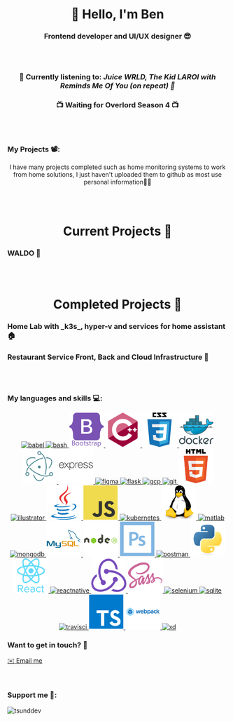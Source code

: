 <h1 align="center">👋 Hello, I'm Ben</h1>
<h3 align="center">Frontend developer and UI/UX designer 😎</h3>
<br>
<br> 
<h3 align="center">🎵 Currently listening to: <i>Juice WRLD, The Kid LAROI with <b>Reminds Me Of You (on repeat) 🎵</b></i></h3>
<h3 align="center">📺 Waiting for Overlord Season 4 📺</h3>
<br>
<br> 
<h3>My Projects 📽️:</h3>
<p align="center">I have many projects completed such as home monitoring systems to work from home solutions, I just haven't uploaded them to github as most use personal information🤷‍♂️ </p>
<br>
<br>
<h1 align="center"> Current Projects 🚀</h1>
<h3> WALDO 🎉</h3>
<br>
<br> 
<h1 align="center"> Completed Projects 🎉</h1>
<h3> Home Lab with _k3s_, hyper-v and services for home assistant 🏠 </h3>
<h3> Restaurant Service Front, Back and Cloud Infrastructure 🍖 </h3>
<br>
<br>
<h3 align="left">My languages and skills 💻:</h3>

<p align="center">  <a  href="https://babeljs.io/"  target="_blank"  rel="noreferrer">  <img  src="https://www.vectorlogo.zone/logos/babeljs/babeljs-icon.svg"  alt="babel"  width="80"  height="80"/>  </a>  <a  href="https://www.gnu.org/software/bash/"  target="_blank"  rel="noreferrer">  <img  src="https://www.vectorlogo.zone/logos/gnu_bash/gnu_bash-icon.svg"  alt="bash"  width="80"  height="80"/>  </a>  <a  href="https://getbootstrap.com"  target="_blank"  rel="noreferrer">  <img  src="https://raw.githubusercontent.com/devicons/devicon/master/icons/bootstrap/bootstrap-plain-wordmark.svg"  alt="bootstrap"  width="80"  height="80"/>  </a>  <a  href="https://www.w3schools.com/cpp/"  target="_blank"  rel="noreferrer">  <img  src="https://raw.githubusercontent.com/devicons/devicon/master/icons/cplusplus/cplusplus-original.svg"  alt="cplusplus"  width="80"  height="80"/>  </a>  <a  href="https://www.w3schools.com/css/"  target="_blank"  rel="noreferrer">  <img  src="https://raw.githubusercontent.com/devicons/devicon/master/icons/css3/css3-original-wordmark.svg"  alt="css3"  width="80"  height="80"/>  </a>  <a  href="https://www.docker.com/"  target="_blank"  rel="noreferrer">  <img  src="https://raw.githubusercontent.com/devicons/devicon/master/icons/docker/docker-original-wordmark.svg"  alt="docker"  width="80"  height="80"/>  </a>  <a  href="https://www.electronjs.org"  target="_blank"  rel="noreferrer">  <img  src="https://raw.githubusercontent.com/devicons/devicon/master/icons/electron/electron-original.svg"  alt="electron"  width="80"  height="80"/>  </a>  <a  href="https://expressjs.com"  target="_blank"  rel="noreferrer">  <img  src="https://raw.githubusercontent.com/devicons/devicon/master/icons/express/express-original-wordmark.svg"  alt="express"  width="80"  height="80"/>  </a>  <a  href="https://www.figma.com/"  target="_blank"  rel="noreferrer">  <img  src="https://www.vectorlogo.zone/logos/figma/figma-icon.svg"  alt="figma"  width="80"  height="80"/>  </a>  <a  href="https://flask.palletsprojects.com/"  target="_blank"  rel="noreferrer">  <img  src="https://www.vectorlogo.zone/logos/pocoo_flask/pocoo_flask-icon.svg"  alt="flask"  width="80"  height="80"/>  </a>  <a  href="https://cloud.google.com"  target="_blank"  rel="noreferrer">  <img  src="https://www.vectorlogo.zone/logos/google_cloud/google_cloud-icon.svg"  alt="gcp"  width="80"  height="80"/>  </a>  <a  href="https://git-scm.com/"  target="_blank"  rel="noreferrer">  <img  src="https://www.vectorlogo.zone/logos/git-scm/git-scm-icon.svg"  alt="git"  width="80"  height="80"/>  </a>  <a  href="https://www.w3.org/html/"  target="_blank"  rel="noreferrer">  <img  src="https://raw.githubusercontent.com/devicons/devicon/master/icons/html5/html5-original-wordmark.svg"  alt="html5"  width="80"  height="80"/>  </a>  <a  href="https://www.adobe.com/in/products/illustrator.html"  target="_blank"  rel="noreferrer">  <img  src="https://www.vectorlogo.zone/logos/adobe_illustrator/adobe_illustrator-icon.svg"  alt="illustrator"  width="80"  height="80"/>  </a>  <a  href="https://www.java.com"  target="_blank"  rel="noreferrer">  <img  src="https://raw.githubusercontent.com/devicons/devicon/master/icons/java/java-original.svg"  alt="java"  width="80"  height="80"/>  </a>  <a  href="https://developer.mozilla.org/en-US/docs/Web/JavaScript"  target="_blank"  rel="noreferrer">  <img  src="https://raw.githubusercontent.com/devicons/devicon/master/icons/javascript/javascript-original.svg"  alt="javascript"  width="80"  height="80"/>  </a>  <a  href="https://kubernetes.io"  target="_blank"  rel="noreferrer">  <img  src="https://www.vectorlogo.zone/logos/kubernetes/kubernetes-icon.svg"  alt="kubernetes"  width="80"  height="80"/>  </a>  <a  href="https://www.linux.org/"  target="_blank"  rel="noreferrer">  <img  src="https://raw.githubusercontent.com/devicons/devicon/master/icons/linux/linux-original.svg"  alt="linux"  width="80"  height="80"/>  </a>  <a  href="https://www.mathworks.com/"  target="_blank"  rel="noreferrer">  <img  src="https://upload.wikimedia.org/wikipedia/commons/2/21/Matlab_Logo.png"  alt="matlab"  width="80"  height="80"/>  </a>  <a  href="https://www.mongodb.com/"  target="_blank"  rel="noreferrer">  <img  src="https://raw.githu`busercontent.com/devicons/devicon/master/icons/mongodb/mongodb-original-wordmark.svg"  alt="mongodb"  width="80"  height="80"/>  </a>  <a  href="https://www.mysql.com/"  target="_blank"  rel="noreferrer">  <img  src="https://raw.githubusercontent.com/devicons/devicon/master/icons/mysql/mysql-original-wordmark.svg"  alt="mysql"  width="80"  height="80"/>  </a>  <a  href="https://nodejs.org"  target="_blank"  rel="noreferrer">  <img  src="https://raw.githubusercontent.com/devicons/devicon/master/icons/nodejs/nodejs-original-wordmark.svg"  alt="nodejs"  width="80"  height="80"/>  </a>  <a  href="https://www.photoshop.com/en"  target="_blank"  rel="noreferrer">  <img  src="https://raw.githubusercontent.com/devicons/devicon/master/icons/photoshop/photoshop-line.svg"  alt="photoshop"  width="80"  height="80"/>  </a>  <a  href="https://postman.com"  target="_blank"  rel="noreferrer">  <img  src="https://www.vectorlogo.zone/logos/getpostman/getpostman-icon.svg"  alt="postman"  width="80"  height="80"/>  </a>  <a  href="https://www.python.org"  target="_blank"  rel="noreferrer">  <img  src="https://raw.githubusercontent.com/devicons/devicon/master/icons/python/python-original.svg"  alt="python"  width="80"  height="80"/>  </a>  <a  href="https://reactjs.org/"  target="_blank"  rel="noreferrer">  <img  src="https://raw.githubusercontent.com/devicons/devicon/master/icons/react/react-original-wordmark.svg"  alt="react"  width="80"  height="80"/>  </a>  <a  href="https://reactnative.dev/"  target="_blank"  rel="noreferrer">  <img  src="https://reactnative.dev/img/header_logo.svg"  alt="reactnative"  width="80"  height="80"/>  </a>  <a  href="https://redux.js.org"  target="_blank"  rel="noreferrer">  <img  src="https://raw.githubusercontent.com/devicons/devicon/master/icons/redux/redux-original.svg"  alt="redux"  width="80"  height="80"/>  </a>  <a  href="https://sass-lang.com"  target="_blank"  rel="noreferrer">  <img  src="https://raw.githubusercontent.com/devicons/devicon/master/icons/sass/sass-original.svg"  alt="sass"  width="80"  height="80"/>  </a>  <a  href="https://www.selenium.dev"  target="_blank"  rel="noreferrer">  <img  src="https://raw.githubusercontent.com/detain/svg-logos/780f25886680cef088af994181646db2f6b1a3f8/svg/selenium-logo.svg"  alt="selenium"  width="80"  height="80"/>  </a>  <a  href="https://www.sqlite.org/"  target="_blank"  rel="noreferrer">  <img  src="https://www.vectorlogo.zone/logos/sqlite/sqlite-icon.svg"  alt="sqlite"  width="80"  height="80"/>  </a>  <a  href="https://travis-ci.org"  target="_blank"  rel="noreferrer">  <img  src="https://www.vectorlogo.zone/logos/travis-ci/travis-ci-icon.svg"  alt="travisci"  width="80"  height="80"/>  </a>  <a  href="https://www.typescriptlang.org/"  target="_blank"  rel="noreferrer">  <img  src="https://raw.githubusercontent.com/devicons/devicon/master/icons/typescript/typescript-original.svg"  alt="typescript"  width="80"  height="80"/>  </a>  <a  href="https://webpack.js.org"  target="_blank"  rel="noreferrer">  <img  src="https://raw.githubusercontent.com/devicons/devicon/d00d0969292a6569d45b06d3f350f463a0107b0d/icons/webpack/webpack-original-wordmark.svg"  alt="webpack"  width="80"  height="80"/>  </a>  <a  href="https://www.adobe.com/products/xd.html"  target="_blank"  rel="noreferrer">  <img  src="https://cdn.worldvectorlogo.com/logos/adobe-xd.svg"  alt="xd"  width="80"  height="80"/>  </a>  </p>

<h3 align="left">Want to get in touch? 🧪</h3>
<p> <a href="mailto:benlmartin.work@gmail.com">✉️ Email me</a> </p>
<br>


<h3 align="left">Support me 🙏:</h3>

<p><a  href="https://ko-fi.com/tsunddev">  <img align="left"  src="https://cdn.ko-fi.com/cdn/kofi3.png?v=3"  height="50"  width="210"  alt="tsunddev" /></a></p><br><br>

  



